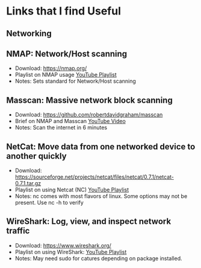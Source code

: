 # Links that I find Useful

## Networking

## NMAP: Network/Host scanning

- Download: <https://nmap.org/>
- Playlist on NMAP usage [YouTube Playlist](https://www.youtube.com/watch?v=iUZ6nTMO8K0&list=PLW5y1tjAOzI0ZLv7YfQtToQmc0yVDfkKO)
- Notes: Sets standard for Network/Host scanning

## Masscan: Massive network block scanning

- Download: https://github.com/robertdavidgraham/masscan
- Brief on NMAP and Masscan [YouTube Video](https://www.youtube.com/watch?v=7XMIFTRiAGA)
- Notes: Scan the internet in 6 minutes

## NetCat: Move data from one networked device to another quickly

- Download: https://sourceforge.net/projects/netcat/files/netcat/0.7.1/netcat-0.7.1.tar.gz
- Playlist on using Netcat (NC) [YouTube Playlist](https://www.youtube.com/watch?v=xjB2nBwzzTk&list=PLjIqvWixZN-d0Ow_PPN7g2mDwKN-MGqgW)
- Notes: nc comes with most flavors of linux. Some options may not be present. Use nc -h to verify

## WireShark: Log, view, and inspect network traffic

- Download: <https://www.wireshark.org/>
- Playlist on using WireShark: [YouTube Playlist](https://www.youtube.com/watch?v=6X5TwvGXHP0&list=PLW5y1tjAOzI30OkWG_rhUstdJTk1FgU2W)
- Notes: May need sudo for catures depending on package installed.

